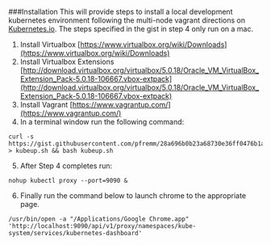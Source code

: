 ###Installation
This will provide steps to install a local development kubernetes environment following the multi-node vagrant directions on [Kubernetes.io](http://kubernetes.io/).  The steps specified in the gist in step 4 only run on a mac.

1. Install Virtualbox [https://www.virtualbox.org/wiki/Downloads](https://www.virtualbox.org/wiki/Downloads)
2. Install Virtualbox Extensions [http://download.virtualbox.org/virtualbox/5.0.18/Oracle_VM_VirtualBox_Extension_Pack-5.0.18-106667.vbox-extpack](http://download.virtualbox.org/virtualbox/5.0.18/Oracle_VM_VirtualBox_Extension_Pack-5.0.18-106667.vbox-extpack)
3. Install Vagrant [https://www.vagrantup.com/](https://www.vagrantup.com/)
4. In a terminal window run the following command:
```shell
curl -s https://gist.githubusercontent.com/pfremm/28a696b0b23a68730e36ff0476b1a42d/raw/d104d3e7fb897dc7b96e0d4a3d65089bcfc5b673/kubeup.sh > kubeup.sh && bash kubeup.sh
```
5. After Step 4 completes run:
```shell
nohup kubectl proxy --port=9090 &
```
6. Finally run the command below to launch chrome to the appropriate page.
```shell
/usr/bin/open -a "/Applications/Google Chrome.app" 'http://localhost:9090/api/v1/proxy/namespaces/kube-system/services/kubernetes-dashboard'

```
